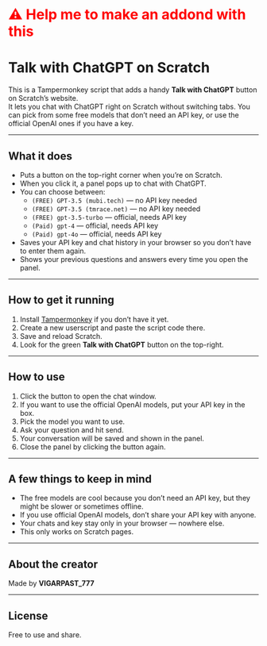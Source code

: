 <h1 style="color:red">⚠️ Help me to make an addond with this</h1>

# Talk with ChatGPT on Scratch

This is a Tampermonkey script that adds a handy **Talk with ChatGPT** button on Scratch’s website.  
It lets you chat with ChatGPT right on Scratch without switching tabs. You can pick from some free models that don’t need an API key, or use the official OpenAI ones if you have a key.

---

## What it does

- Puts a button on the top-right corner when you’re on Scratch.
- When you click it, a panel pops up to chat with ChatGPT.
- You can choose between:
  - `(FREE) GPT-3.5 (mubi.tech)` — no API key needed
  - `(FREE) GPT-3.5 (tmrace.net)` — no API key needed
  - `(FREE) gpt-3.5-turbo` — official, needs API key
  - `(Paid) gpt-4` — official, needs API key
  - `(Paid) gpt-4o` — official, needs API key
- Saves your API key and chat history in your browser so you don’t have to enter them again.
- Shows your previous questions and answers every time you open the panel.

---

## How to get it running

1. Install [Tampermonkey](https://www.tampermonkey.net/) if you don’t have it yet.
2. Create a new userscript and paste the script code there.
3. Save and reload Scratch.
4. Look for the green **Talk with ChatGPT** button on the top-right.

---

## How to use

1. Click the button to open the chat window.
2. If you want to use the official OpenAI models, put your API key in the box.
3. Pick the model you want to use.
4. Ask your question and hit send.
5. Your conversation will be saved and shown in the panel.
6. Close the panel by clicking the button again.

---

## A few things to keep in mind

- The free models are cool because you don’t need an API key, but they might be slower or sometimes offline.
- If you use official OpenAI models, don’t share your API key with anyone.
- Your chats and key stay only in your browser — nowhere else.
- This only works on Scratch pages.

---

## About the creator

Made by **VIGARPAST_777**

---

## License

Free to use and share.
